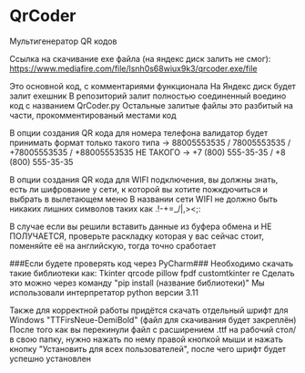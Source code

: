 # QrCoder
Мультигенератор QR кодов

Ссылка на скачивание exe файла (на яндекс диск залить не смог): https://www.mediafire.com/file/lsnh0s68wiux9k3/qrcoder.exe/file

Это основной код, с комментариями функционала
На Яндекс диск будет залит exeшник
В репозиторий залит полностью соединенный воедино код с названием QrCoder.py
Остальные залитые файлы это разбитый на части, прокомментированый местами код

В опции создания QR кода для номера телефона валидатор будет принимать формат только такого типа -> 88005553535 / 78005553535 / +78005553535 / +88005553535
НЕ ТАКОГО -> +7 (800) 555-35-35 / +8 (800) 555-35-35

В опции создания QR кода для WIFI подключения, вы должны знать, есть ли шифрование у сети, к которой вы хотите пожкдючиться и выбрать в вылетающем меню
В названии сети WIFI не должно быть никаких лишних символов таких как .!-+=_\/|,><;:

В случае если вы решили вставить данные из буфера обмена и НЕ ПОЛУЧАЕТСЯ, проверьте раскладку которая у вас сейчас стоит, поменяйте её на английскую, тогда точно сработает

###Если будете проверять код через PyCharm###
Необходимо скачать такие библиотеки как:
Tkinter
qrcode
pillow
fpdf
customtkinter
re
Сделать это можно через команду "pip install (название библиотеки)"
Мы использовали интерпретатор python версии 3.11

Также для корректной работы придётся скачать отдельный шрифт для Windows "TTFirsNeue-DemiBold" (файл для скачивания будет закреплён)
После того как вы перекинули файл с расширением .ttf на рабочий стол/в свою папку, нужно нажать по нему правой кнопкой мыши и нажать кнопку "Установить для всех пользователей", после чего шрифт будет успешно установлен 
